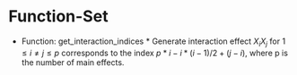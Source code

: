 # Function-Set

* Function: get_interaction_indices
      * Generate interaction effect $X_iX_j$ for $1\le i\neq j\le p$ corresponds to the index $p*i-i*(i-1)/2+(j-i)$, where p is the number of main effects. 
